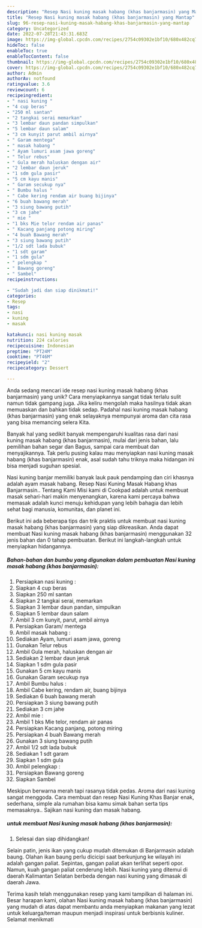 ```yaml
---
description: "Resep Nasi kuning masak habang (khas banjarmasin) yang Mantap"
title: "Resep Nasi kuning masak habang (khas banjarmasin) yang Mantap"
slug: 96-resep-nasi-kuning-masak-habang-khas-banjarmasin-yang-mantap
category: Uncategorized
date: 2022-07-28T21:43:31.683Z
image: https://img-global.cpcdn.com/recipes/2754c09302e1bf10/680x482cq70/nasi-kuning-masak-habang-khas-banjarmasin-foto-resep-utama.jpg
hideToc: false
enableToc: true
enableTocContent: false
thumbnail: https://img-global.cpcdn.com/recipes/2754c09302e1bf10/680x482cq70/nasi-kuning-masak-habang-khas-banjarmasin-foto-resep-utama.jpg
cover: https://img-global.cpcdn.com/recipes/2754c09302e1bf10/680x482cq70/nasi-kuning-masak-habang-khas-banjarmasin-foto-resep-utama.jpg
author: Admin
authorAv: notfound
ratingvalue: 3.6
reviewcount: 6
recipeingredient:
- " nasi kuning "
- "4 cup beras"
- "250 ml santan"
- "2 tangkai serai memarkan"
- "3 lembar daun pandan simpulkan"
- "5 lembar daun salam"
- "3 cm kunyit parut ambil airnya"
- " Garam mentega"
- " masak habang "
- " Ayam lumuri asam jawa goreng"
- " Telur rebus"
- " Gula merah haluskan dengan air"
- "2 lembar daun jeruk"
- "1 sdm gula pasir"
- "5 cm kayu manis"
- " Garam secukup nya"
- " Bumbu halus "
- " Cabe kering rendam air buang bijinya"
- "6 buah bawang merah"
- "3 siung bawang putih"
- "3 cm jahe"
- " mie "
- "1 bks Mie telor rendam air panas"
- " Kacang panjang potong miring"
- "4 buah Bawang merah"
- "3 siung bawang putih"
- "1/2 sdt lada bubuk"
- "1 sdt garam"
- "1 sdm gula"
- " pelengkap "
- " Bawang goreng"
- " Sambel"
recipeinstructions:

- "Sudah jadi dan siap dinikmati!"
categories:
- Resep
tags:
- nasi
- kuning
- masak

katakunci: nasi kuning masak 
nutrition: 224 calories
recipecuisine: Indonesian
preptime: "PT24M"
cooktime: "PT46M"
recipeyield: "2"
recipecategory: Dessert

---
```





Anda sedang mencari ide resep nasi kuning masak habang (khas banjarmasin) yang unik? Cara menyiapkannya sangat tidak terlalu sulit namun tidak gampang juga. Jika keliru mengolah maka hasilnya tidak akan memuaskan dan bahkan tidak sedap. Padahal nasi kuning masak habang (khas banjarmasin) yang enak selayaknya mempunyai aroma dan cita rasa yang bisa memancing selera Kita.





Banyak hal yang sedikit banyak mempengaruhi kualitas rasa dari nasi kuning masak habang (khas banjarmasin), mulai dari jenis bahan, lalu pemilihan bahan segar dan Bagus, sampai cara membuat dan menyajikannya. Tak perlu pusing kalau mau menyiapkan nasi kuning masak habang (khas banjarmasin) enak,      asal sudah tahu triknya maka hidangan ini bisa menjadi suguhan spesial.














Nasi kuning banjar memiliki banyak lauk pauk pendamping dan ciri khasnya adalah ayam masak habang. Resep Nasi Kuning Masak Habang khas Banjarmasin.. Tentang Kami Misi kami di Cookpad adalah untuk membuat masak sehari-hari makin menyenangkan, karena kami percaya bahwa memasak adalah kunci menuju kehidupan yang lebih bahagia dan lebih sehat bagi manusia, komunitas, dan planet ini.






Berikut ini ada beberapa tips dan trik praktis untuk membuat nasi kuning masak habang (khas banjarmasin) yang siap dikreasikan. Anda dapat membuat Nasi kuning masak habang (khas banjarmasin) menggunakan 32 jenis bahan dan 0 tahap pembuatan. Berikut ini langkah-langkah untuk menyiapkan hidangannya.

<!--inarticleads1-->

##### Bahan-bahan dan bumbu yang digunakan dalam pembuatan Nasi kuning masak habang (khas banjarmasin):

1. Persiapkan  nasi kuning :
1. Siapkan 4 cup beras
1. Siapkan 250 ml santan
1. Siapkan 2 tangkai serai, memarkan
1. Siapkan 3 lembar daun pandan, simpulkan
1. Siapkan 5 lembar daun salam
1. Ambil 3 cm kunyit, parut, ambil airnya
1. Persiapkan  Garam/ mentega
1. Ambil  masak habang :
1. Sediakan  Ayam, lumuri asam jawa, goreng
1. Gunakan  Telur rebus
1. Ambil  Gula merah, haluskan dengan air
1. Sediakan 2 lembar daun jeruk
1. Siapkan 1 sdm gula pasir
1. Gunakan 5 cm kayu manis
1. Gunakan  Garam secukup nya
1. Ambil  Bumbu halus :
1. Ambil  Cabe kering, rendam air, buang bijinya
1. Sediakan 6 buah bawang merah
1. Persiapkan 3 siung bawang putih
1. Sediakan 3 cm jahe
1. Ambil  mie :
1. Ambil 1 bks Mie telor, rendam air panas
1. Persiapkan  Kacang panjang, potong miring
1. Persiapkan 4 buah Bawang merah
1. Gunakan 3 siung bawang putih
1. Ambil 1/2 sdt lada bubuk
1. Sediakan 1 sdt garam
1. Siapkan 1 sdm gula
1. Ambil  pelengkap :
1. Persiapkan  Bawang goreng
1. Siapkan  Sambel


Meskipun berwarna merah tapi rasanya tidak pedas. Aroma dari nasi kuning sangat menggoda. Cara membuat dan resep Nasi Kuning Khas Banjar enak, sederhana, simple ala rumahan bisa kamu simak bahan serta tips memasaknya.. Sajikan nasi kuning dan masak habang. 

<!--inarticleads2-->

#####  untuk membuat Nasi kuning masak habang (khas banjarmasin):


1. Selesai dan siap dihidangkan!

Selain patin, jenis ikan yang cukup mudah ditemukan di Banjarmasin adalah baung. Olahan ikan baung perlu dicicipi saat berkunjung ke wilayah ini adalah gangan paliat. Sepintas, gangan paliat akan terlihat seperti opor. Namun, kuah gangan paliat cenderung lebih. Nasi kuning yang ditemui di daerah Kalimantan Selatan berbeda dengan nasi kuning yang dimasak di daerah Jawa. 

Terima kasih telah menggunakan resep yang kami tampilkan di halaman ini. Besar harapan kami, olahan Nasi kuning masak habang (khas banjarmasin) yang mudah di atas dapat membantu anda menyiapkan makanan yang lezat untuk keluarga/teman maupun menjadi inspirasi untuk berbisnis kuliner. Selamat menikmati

